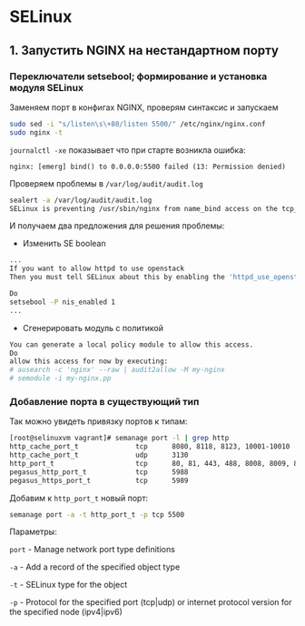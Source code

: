 # SELinux
## 1. Запустить NGINX на нестандартном порту 
### Переключатели setsebool; формирование и установка модуля SELinux
Заменяем порт в конфигах NGINX, проверям синтаксис и запускаем
```bash
sudo sed -i "s/listen\s\+80/listen 5500/" /etc/nginx/nginx.conf
sudo nginx -t
```
`journalctl -xe` показывает что при старте возникла ошибка:
```
nginx: [emerg] bind() to 0.0.0.0:5500 failed (13: Permission denied)
```
Проверяем проблемы в `/var/log/audit/audit.log` 
```bash
sealert -a /var/log/audit/audit.log
SELinux is preventing /usr/sbin/nginx from name_bind access on the tcp_socket port 5500.
```

И получаем два предложения для решения проблемы:
- Изменить SE boolean
```bash
...
If you want to allow httpd to use openstack
Then you must tell SELinux about this by enabling the 'httpd_use_openstack' boolean.

Do
setsebool -P nis_enabled 1
...
```
- Сгенерировать модуль с политикой
```bash
You can generate a local policy module to allow this access.
Do
allow this access for now by executing:
# ausearch -c 'nginx' --raw | audit2allow -M my-nginx
# semodule -i my-nginx.pp
```

### Добавление порта в существующий тип
Так можно увидеть привязку портов к типам:
```bash
[root@selinuxvm vagrant]# semanage port -l | grep http
http_cache_port_t              tcp      8080, 8118, 8123, 10001-10010
http_cache_port_t              udp      3130
http_port_t                    tcp      80, 81, 443, 488, 8008, 8009, 8443, 9000
pegasus_http_port_t            tcp      5988
pegasus_https_port_t           tcp      5989
```
Добавим к `http_port_t` новый порт:
```bash
semanage port -a -t http_port_t -p tcp 5500
```
Параметры:

`port` - Manage network port type definitions

`-a` - Add a record of the specified object type

`-t` - SELinux type for the object

`-p` - Protocol for the specified port (tcp|udp) or internet protocol version  for  the  specified  node (ipv4|ipv6)


